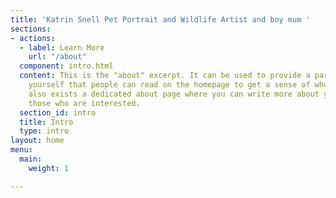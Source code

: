 ```yaml
---
title: 'Katrin Snell Pet Portrait and Wildlife Artist and boy mum '
sections:
- actions:
  - label: Learn More
    url: "/about"
  component: intro.html
  content: This is the "about" excerpt. It can be used to provide a paragraph about
    yourself that people can read on the homepage to get a sense of who you are. There
    also exists a dedicated about page where you can write more about yourself for
    those who are interested.
  section_id: intro
  title: Intro
  type: intro
layout: home
menu:
  main:
    weight: 1

---
```

